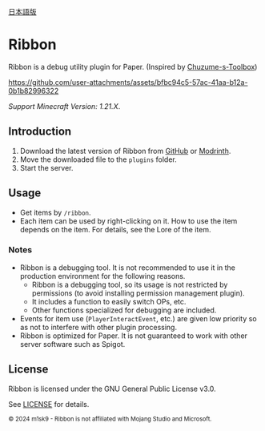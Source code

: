 [日本語版](./README-ja.md)

# Ribbon

Ribbon is a debug utility plugin for Paper. (Inspired by [Chuzume-s-Toolbox](https://github.com/Chuzume/Chuzume-s-Toolbox))

https://github.com/user-attachments/assets/bfbc94c5-57ac-41aa-b12a-0b1b82996322

*Support Minecraft Version: 1.21.X*.

## Introduction

1. Download the latest version of Ribbon from [GitHub](https://github.com/m1sk9/Ribbon/releases/latest) or [Modrinth](https://modrinth.com/project/ribbon).
2. Move the downloaded file to the `plugins` folder.
3. Start the server.

## Usage

- Get items by `/ribbon`.
- Each item can be used by right-clicking on it. How to use the item depends on the item. For details, see the Lore of the item.

### Notes

- Ribbon is a debugging tool. It is not recommended to use it in the production environment for the following reasons.
    - Ribbon is a debugging tool, so its usage is not restricted by permissions (to avoid installing permission management plugin).
    - It includes a function to easily switch OPs, etc.
    - Other functions specialized for debugging are included.
- Events for item use (`PlayerInteractEvent`, etc.) are given low priority so as not to interfere with other plugin processing.
- Ribbon is optimized for Paper. It is not guaranteed to work with other server software such as Spigot.

## License

Ribbon is licensed under the GNU General Public License v3.0.

See [LICENSE](LICENSE) for details.

<sub>
  © 2024 m1sk9 - Ribbon is not affiliated with Mojang Studio and Microsoft.
</sub>
